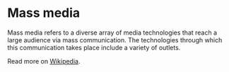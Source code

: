 # Mass media

Mass media refers to a diverse array of media technologies that reach a large audience via mass communication. The technologies through which this communication takes place include a variety of outlets.

Read more on [Wikipedia](https://en.wikipedia.org/wiki/Mass_media).
